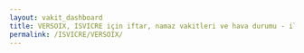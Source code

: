 ```yaml
---
layout: vakit_dashboard
title: VERSOIX, ISVICRE için iftar, namaz vakitleri ve hava durumu - ilçe/eyalet seç
permalink: /ISVICRE/VERSOIX/
---
```


<script type="text/javascript">
  var GLOBAL_COUNTRY = 'ISVICRE';
  var GLOBAL_CITY = 'VERSOIX';
  var GLOBAL_STATE = '';
  var lat = 72;
  var lon = 21;
</script>
